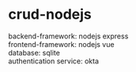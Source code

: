 # crud-nodejs
backend-framework: nodejs express
<br>frontend-framework: nodejs vue
<br>database: sqlite
<br>authentication service: okta
